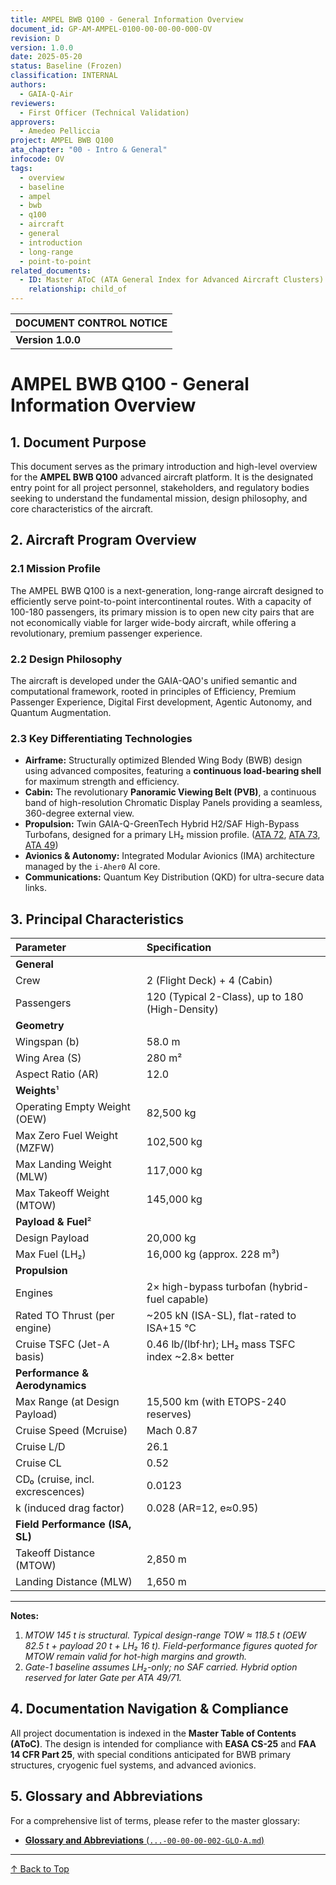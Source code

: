 ```yaml
---
title: AMPEL BWB Q100 - General Information Overview
document_id: GP-AM-AMPEL-0100-00-00-00-000-OV
revision: D
version: 1.0.0
date: 2025-05-20
status: Baseline (Frozen)
classification: INTERNAL
authors:
  - GAIA-Q-Air
reviewers:
  - First Officer (Technical Validation)
approvers:
  - Amedeo Pelliccia
project: AMPEL BWB Q100
ata_chapter: "00 - Intro & General"
infocode: OV
tags:
  - overview
  - baseline
  - ampel
  - bwb
  - q100
  - aircraft
  - general
  - introduction
  - long-range
  - point-to-point
related_documents:
  - ID: Master AToC (ATA General Index for Advanced Aircraft Clusters)
    relationship: child_of
---
```


| DOCUMENT CONTROL NOTICE                                                                                              |
| :------------------------------------------------------------------------------------------------------------------- |
| **Version 1.0.0** | This document represents the frozen **Gate-1 Concept Baseline** for the AMPEL BWB Q100 program. All parameters herein are validated and serve as the basis for subsequent design and analysis phases. Changes require formal review under the GAIA-QAO configuration management plan. |

# AMPEL BWB Q100 - General Information Overview

## 1. Document Purpose

This document serves as the primary introduction and high-level overview for the **AMPEL BWB Q100** advanced aircraft platform. It is the designated entry point for all project personnel, stakeholders, and regulatory bodies seeking to understand the fundamental mission, design philosophy, and core characteristics of the aircraft.

## 2. Aircraft Program Overview

### 2.1 Mission Profile

The AMPEL BWB Q100 is a next-generation, long-range aircraft designed to efficiently serve point-to-point intercontinental routes. With a capacity of 100-180 passengers, its primary mission is to open new city pairs that are not economically viable for larger wide-body aircraft, while offering a revolutionary, premium passenger experience.

### 2.2 Design Philosophy

The aircraft is developed under the GAIA-QAO's unified semantic and computational framework, rooted in principles of Efficiency, Premium Passenger Experience, Digital First development, Agentic Autonomy, and Quantum Augmentation.

### 2.3 Key Differentiating Technologies
-   **Airframe:** Structurally optimized Blended Wing Body (BWB) design using advanced composites, featuring a **continuous load-bearing shell** for maximum strength and efficiency.
-   **Cabin:** The revolutionary **Panoramic Viewing Belt (PVB)**, a continuous band of high-resolution Chromatic Display Panels providing a seamless, 360-degree external view.
-   **Propulsion:** Twin GAIA-Q-GreenTech Hybrid H2/SAF High-Bypass Turbofans, designed for a primary LH₂ mission profile. ([ATA 72](../../ATA72_Engine/72-00/GP-AM-AMPEL-0100-72-00-00-000-OV-B.md), [ATA 73](../../ATA73_EngFuelCtrl/73-00/GP-AM-AMPEL-0100-73-00-00-000-OV-A.md), [ATA 49](../../ATA49_APU/49-00/GP-AM-AMPEL-0100-49-00-00-000-OV-A.md))
-   **Avionics & Autonomy:** Integrated Modular Avionics (IMA) architecture managed by the `i-Aher0` AI core.
-   **Communications:** Quantum Key Distribution (QKD) for ultra-secure data links.

## 3. Principal Characteristics

| Parameter                       | Specification                                           |
| :------------------------------ | :------------------------------------------------------ |
| **General**                     |                                                         |
| Crew                            | 2 (Flight Deck) + 4 (Cabin)                             |
| Passengers                      | 120 (Typical 2-Class), up to 180 (High-Density)         |
| **Geometry**                    |                                                         |
| Wingspan (b)                    | 58.0 m                                                  |
| Wing Area (S)                   | 280 m²                                                  |
| Aspect Ratio (AR)               | 12.0                                                    |
| **Weights**¹                    |                                                         |
| Operating Empty Weight (OEW)    | 82,500 kg                                               |
| Max Zero Fuel Weight (MZFW)     | 102,500 kg                                              |
| Max Landing Weight (MLW)        | 117,000 kg                                              |
| Max Takeoff Weight (MTOW)       | 145,000 kg                                              |
| **Payload & Fuel**²             |                                                         |
| Design Payload                  | 20,000 kg                                               |
| Max Fuel (LH₂)                  | 16,000 kg (approx. 228 m³)                              |
| **Propulsion**                  |                                                         |
| Engines                         | 2× high-bypass turbofan (hybrid-fuel capable)           |
| Rated TO Thrust (per engine)    | ~205 kN (ISA-SL), flat-rated to ISA+15 °C               |
| Cruise TSFC (Jet-A basis)       | 0.46 lb/(lbf·hr); LH₂ mass TSFC index ~2.8× better      |
| **Performance & Aerodynamics**  |                                                         |
| Max Range (at Design Payload)   | 15,500 km (with ETOPS-240 reserves)                     |
| Cruise Speed (Mcruise)          | Mach 0.87                                               |
| Cruise L/D                      | 26.1                                                    |
| Cruise CL                       | 0.52                                                    |
| CD₀ (cruise, incl. excrescences) | 0.0123                                                  |
| k (induced drag factor)         | 0.028 (AR=12, e≈0.95)                                   |
| **Field Performance (ISA, SL)** |                                                         |
| Takeoff Distance (MTOW)         | 2,850 m                                                 |
| Landing Distance (MLW)          | 1,650 m                                                 |

---
**Notes:**
1.  *MTOW 145 t is structural. Typical design-range TOW ≈ 118.5 t (OEW 82.5 t + payload 20 t + LH₂ 16 t). Field-performance figures quoted for MTOW remain valid for hot-high margins and growth.*
2.  *Gate-1 baseline assumes LH₂-only; no SAF carried. Hybrid option reserved for later Gate per ATA 49/71.*

## 4. Documentation Navigation & Compliance

All project documentation is indexed in the **Master Table of Contents (AToC)**. The design is intended for compliance with **EASA CS-25** and **FAA 14 CFR Part 25**, with special conditions anticipated for BWB primary structures, cryogenic fuel systems, and advanced avionics.

## 5. Glossary and Abbreviations

For a comprehensive list of terms, please refer to the master glossary:
-   [**Glossary and Abbreviations** (`...-00-00-00-002-GLO-A.md`)](./GP-AM-AMPEL-0100-00-00-00-002-GLO-A.md)

---
[↑ Back to Top](#ampel-bwb-q100---general-information-overview)
